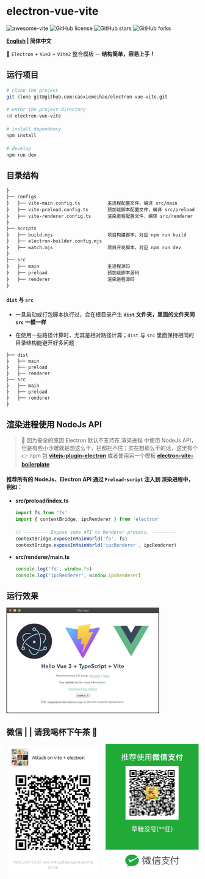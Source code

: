 # electron-vue-vite

![awesome-vite](https://camo.githubusercontent.com/abb97269de2982c379cbc128bba93ba724d8822bfbe082737772bd4feb59cb54/68747470733a2f2f63646e2e7261776769742e636f6d2f73696e647265736f726875732f617765736f6d652f643733303566333864323966656437386661383536353265336136336531353464643865383832392f6d656469612f62616467652e737667)
![GitHub license](https://img.shields.io/github/license/caoxiemeihao/electron-vue-vite?style=flat)
![GitHub stars](https://img.shields.io/github/stars/caoxiemeihao/electron-vue-vite?color=fa6470&style=flat)
![GitHub forks](https://img.shields.io/github/forks/caoxiemeihao/electron-vue-vite?style=flat)


**[English](README.md) | 简体中文**

🥳 `Electron` + `Vue3` + `Vite2` 整合模板 -- **结构简单，容易上手！**

## 运行项目

  ```bash
  # clone the project
  git clone git@github.com:caoxiemeihao/electron-vue-vite.git

  # enter the project directory
  cd electron-vue-vite

  # install dependency
  npm install

  # develop
  npm run dev
  ```

## 目录结构

```tree
├
├── configs
├   ├── vite-main.config.ts          主进程配置文件，编译 src/main
├   ├── vite-preload.config.ts       预加载脚本配置文件，编译 src/preload
├   ├── vite-renderer.config.ts      渲染进程配置文件，编译 src/renderer
├
├── scripts
├   ├── build.mjs                    项目构建脚本，对应 npm run build
├   ├── electron-builder.config.mjs
├   ├── watch.mjs                    项目开发脚本，对应 npm run dev
├
├── src
├   ├── main                         主进程源码
├   ├── preload                      预加载脚本源码
├   ├── renderer                     渲染进程源码
├
```

#### `dist` 与 `src`

- 一旦启动或打包脚本执行过，会在根目录产生 **`dist` 文件夹，里面的文件夹同 `src` 一模一样**

- 在使用一些路径计算时，尤其是相对路径计算；`dist` 与 `src` 里面保持相同的目录结构能避开好多问题

```tree
├── dist
├   ├── main
├   ├── preload
├   ├── renderer
├── src
├   ├── main
├   ├── preload
├   ├── renderer
├
```


## 渲染进程使用 NodeJs API

> 🚧 因为安全的原因 Electron 默认不支持在 渲染进程 中使用 NodeJs API，但是有些小沙雕就是想这么干，拦都拦不住；实在想那么干的话，这里有个 👉 npm 包 **[vitejs-plugin-electron](https://www.npmjs.com/package/vitejs-plugin-electron)** 或者使用另一个模板 **[electron-vite-boilerplate](https://github.com/caoxiemeihao/electron-vite-boilerplate)**


#### 推荐所有的 NodeJs、Electron API 通过 `Preload-script` 注入到 渲染进程中，例如：

* **src/preload/index.ts**

  ```typescript
  import fs from 'fs'
  import { contextBridge, ipcRenderer } from 'electron'

  // --------- Expose some API to Renderer-process. ---------
  contextBridge.exposeInMainWorld('fs', fs)
  contextBridge.exposeInMainWorld('ipcRenderer', ipcRenderer)
  ```

* **src/renderer/main.ts**

  ```typescript
  console.log('fs', window.fs)
  console.log('ipcRenderer', window.ipcRenderer)
  ```

## 运行效果
<img width="400px" src="https://raw.githubusercontent.com/caoxiemeihao/blog/main/electron-vue-vite/screenshot/electron-15.png" />

## 微信 | | 请我喝杯下午茶 🥳

<div style="display:flex;">
  <img width="244px" src="https://raw.githubusercontent.com/caoxiemeihao/blog/main/assets/wechat/group/qrcode.jpg" />
  &nbsp;&nbsp;&nbsp;&nbsp;
  <img width="244px" src="https://raw.githubusercontent.com/caoxiemeihao/blog/main/assets/wechat/%24qrcode/%24.png" />
</div>
